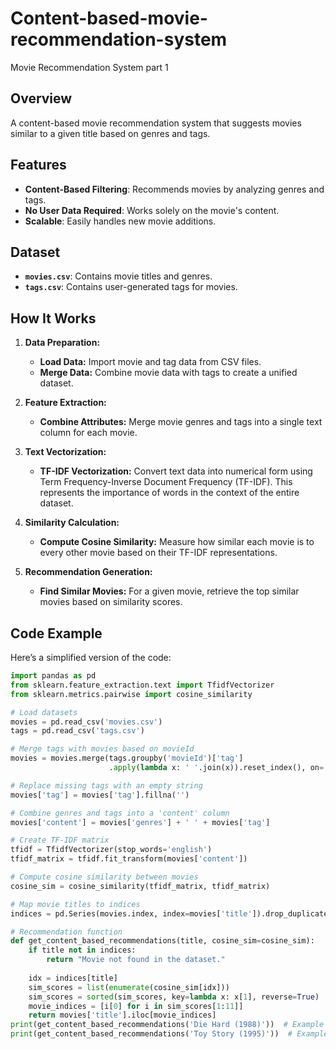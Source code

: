# Content-based-movie-recommendation-system  
Movie Recommendation System part 1 


## Overview

A content-based movie recommendation system that suggests movies similar to a given title based on genres and tags.
## Features

- **Content-Based Filtering**: Recommends movies by analyzing genres and tags.
- **No User Data Required**: Works solely on the movie's content.
- **Scalable**: Easily handles new movie additions.

## Dataset

- **`movies.csv`**: Contains movie titles and genres.
- **`tags.csv`**: Contains user-generated tags for movies.


## How It Works

1. **Data Preparation:**
   - **Load Data:** Import movie and tag data from CSV files.
   - **Merge Data:** Combine movie data with tags to create a unified dataset.

2. **Feature Extraction:**
   - **Combine Attributes:** Merge movie genres and tags into a single text column for each movie.

3. **Text Vectorization:**
   - **TF-IDF Vectorization:** Convert text data into numerical form using Term Frequency-Inverse Document Frequency (TF-IDF). This represents the importance of words in the context of the entire dataset.

4. **Similarity Calculation:**
   - **Compute Cosine Similarity:** Measure how similar each movie is to every other movie based on their TF-IDF representations.

5. **Recommendation Generation:**
   - **Find Similar Movies:** For a given movie, retrieve the top similar movies based on similarity scores.

## Code Example

Here’s a simplified version of the code:

```python
import pandas as pd
from sklearn.feature_extraction.text import TfidfVectorizer
from sklearn.metrics.pairwise import cosine_similarity

# Load datasets
movies = pd.read_csv('movies.csv')
tags = pd.read_csv('tags.csv')

# Merge tags with movies based on movieId
movies = movies.merge(tags.groupby('movieId')['tag']
                      .apply(lambda x: ' '.join(x)).reset_index(), on='movieId', how='left')

# Replace missing tags with an empty string
movies['tag'] = movies['tag'].fillna('')

# Combine genres and tags into a 'content' column
movies['content'] = movies['genres'] + ' ' + movies['tag']

# Create TF-IDF matrix
tfidf = TfidfVectorizer(stop_words='english')
tfidf_matrix = tfidf.fit_transform(movies['content'])

# Compute cosine similarity between movies
cosine_sim = cosine_similarity(tfidf_matrix, tfidf_matrix)

# Map movie titles to indices
indices = pd.Series(movies.index, index=movies['title']).drop_duplicates()

# Recommendation function
def get_content_based_recommendations(title, cosine_sim=cosine_sim):
    if title not in indices:
        return "Movie not found in the dataset."
    
    idx = indices[title]
    sim_scores = list(enumerate(cosine_sim[idx]))
    sim_scores = sorted(sim_scores, key=lambda x: x[1], reverse=True)
    movie_indices = [i[0] for i in sim_scores[1:11]]
    return movies['title'].iloc[movie_indices]
print(get_content_based_recommendations('Die Hard (1988)'))  # Example 1
print(get_content_based_recommendations('Toy Story (1995)'))  # Example 2

